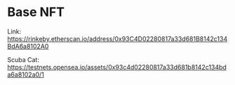 # Base NFT

Link: https://rinkeby.etherscan.io/address/0x93C4D02280817a33d681B8142c134BdA6a8102A0

Scuba Cat: https://testnets.opensea.io/assets/0x93c4d02280817a33d681b8142c134bda6a8102a0/1
